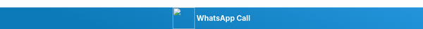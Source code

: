 <aside class="cbwtphone_wrapper" style="display: flex; align-items: center; justify-content: center; position: fixed; right: 0; bottom: 0; left: 0; z-index: 2147483647; text-decoration: none; font-size: 120%; font-weight: bold; background: linear-gradient(-160deg,#2494db 0%,#0d7ab8 78.66%)">
	<a href="https://wa.me/NUMBER" style="display: inline; text-decoration: none;">
		<img src="https://upload.wikimedia.org/wikipedia/commons/thumb/6/6b/WhatsApp.svg/1024px-WhatsApp.svg.png" style="display: inline; width: 50px; height: 50px; vertical-align: middle;"></img>
		<span style="display: inline; vertical-align: middle; color: #fff;">WhatsApp Call</span>
	</a>
</aside>
